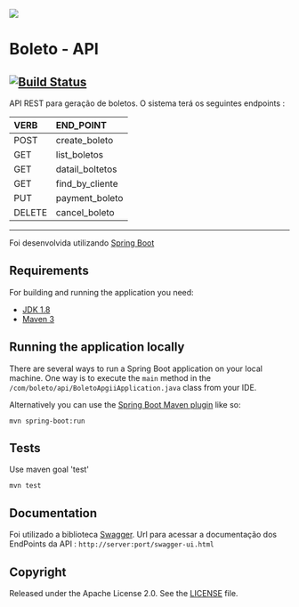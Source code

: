 
![](https://www.diamondbybold.com/wp-content/uploads/2016/09/rest-api-1-300x225.png)

# Boleto - API  
## [![Build Status](https://travis-ci.com/tperrut/boleto-api.svg?branch=master)](https://travis-ci.com/tperrut/boleto-api)
API REST para geração de boletos.
	O sistema terá os seguintes endpoints :
	
 |VERB | END_POINT       |
|:---  |:---              |
   |POST | create_boleto   |   
  |GET  | list_boletos    |   
   | GET | datail_boltetos |   
   | GET | find_by_cliente  |
   | PUT | payment_boleto  |
   |DELETE | cancel_boleto |
--------


 Foi desenvolvida utilizando [Spring Boot](http://projects.spring.io/spring-boot/)   

## Requirements

For building and running the application you need:

- [JDK 1.8](http://www.oracle.com/technetwork/java/javase/downloads/jdk8-downloads-2133151.html)
- [Maven 3](https://maven.apache.org)

## Running the application locally

There are several ways to run a Spring Boot application on your local machine. One way is to execute the `main` method in the `/com/boleto/api/BoletoApgiiApplication.java` class from your IDE.

Alternatively you can use the [Spring Boot Maven plugin](https://docs.spring.io/spring-boot/docs/current/reference/html/build-tool-plugins-maven-plugin.html) like so:

```shell
mvn spring-boot:run
```

## Tests 

Use maven goal 'test'

```shell
mvn test
```

 
## Documentation

Foi utilizado a biblioteca [Swagger](http://swagger.com).
	Url para acessar a documentação dos EndPoints da API :
	`http://server:port/swagger-ui.html`

## Copyright

Released under the Apache License 2.0. See the [LICENSE](https://github.com/codecentric/springboot-sample-app/blob/master/LICENSE) file.
